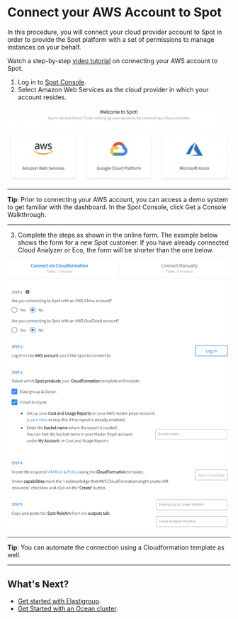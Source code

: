 # Connect your AWS Account to Spot

In this procedure, you will connect your cloud provider account to Spot in order to provide the Spot platform with a set of permissions to manage instances on your behalf.

Watch a step-by-step [video tutorial](https://youtu.be/csPmq3JZlgU/) on connecting your AWS account to Spot.

1. Log in to [Spot Console](http://console.spotinst.com/).
2. Select Amazon Web Services as the cloud provider in which your account resides.

<img src="/connect-your-cloud-provider/_media/welcome-to-spot-1024x341.png" />

---
**Tip**: Prior to connecting your AWS account, you can access a demo system to get familiar with the dashboard. In the Spot Console, click Get a Console Walkthrough.

---

3. Complete the steps as shown in the online form. The example below shows the form for a new Spot customer. If you have already connected Cloud Analyzer or Eco, the form will be shorter than the one below.

<img src="/connect-your-cloud-provider/_media/connect-aws-account-02a.png" />

---
**Tip**: You can automate the connection using a Cloudformation template as well.

---

## What's Next?

- [Get started with Elastigroup](elastigroup/getting-started/).
- [Get Started with an Ocean cluster](ocean/getting-started/).
